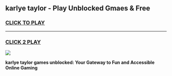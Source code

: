 
## karlye taylor - Play Unblocked Gmaes & Free
<h3>
<a href="https://news.freeplayer.one?title=karlye_taylor&ref=16F">CLICK TO PLAY</a></h3>
<hr>

<h3>
<a href="https://news.freeplayer.one?title=karlye_taylor&ref=16F">CLICK 2 PLAY</a>
  
</h3>

<a href="https://news.freeplayer.one?title=karlye_taylor&ref=16F/"><img src="https://clearcache.store/games.png"></a>


**karlye taylor games unblocked: Your Gateway to Fun and Accessible Online Gaming**

